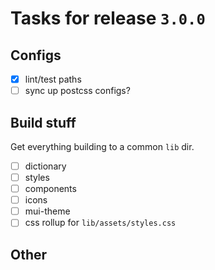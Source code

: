 # Tasks for release `3.0.0`

## Configs

- [x] lint/test paths
- [ ] sync up postcss configs?

## Build stuff
Get everything building to a common `lib` dir.

- [ ] dictionary
- [ ] styles
- [ ] components
- [ ] icons
- [ ] mui-theme
- [ ] css rollup for `lib/assets/styles.css`

## Other
